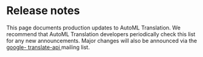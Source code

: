 #  Release notes

This page documents production updates to AutoML Translation. We recommend
that AutoML Translation developers periodically check this list for any new
announcements. Major changes will also be announced via the [ google-
translate-api ](https://groups.google.com/forum/#!forum/google-translate-api)
mailing list.


